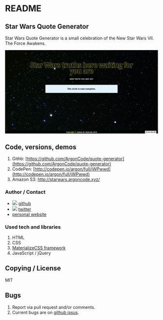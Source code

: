 # README
## Star Wars Quote Generator
Star Wars Quote Generator is a small celebration of the New Star Wars VII. The Force Awakens.

![](img/readme.png)

## Code, versions, demos
1. Githb: [https://github.com/ArgonCode/quote-generator](https://github.com/ArgonCode/quote-generator)
2. CodePen: [http://codepen.io/argon/full/jWPwwd](http://codepen.io/argon/full/jWPwwd)
3. Amazon S3: [http://starwars.argoncode.xyz/ ](http://starwars.argoncode.xyz/ )

### Author / Contact
* ![](https://dl.dropboxusercontent.com/u/633848/Images/github_24_black.png) [github](http://www.github.com/argoncode)
* ![](https://dl.dropboxusercontent.com/u/633848/Images/twitter.png) [twitter](http://twitter.com/argoncode)
* [personal website](http://argoncode.com/contact)

### Used tech and libraries
1. HTML
2. CSS
3. [MaterializeCSS framework](http://www.materializecss.com)
4. JavaScript / jQuery

## Copying / License
MIT

## Bugs
1. Report via pull request and/or comments.
2. Current bugs are on [github issus](https://github.com/ArgonCode/quote-generator/issues).
